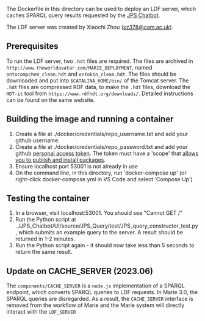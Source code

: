 The Dockerfile in this directory can be used to deploy an LDF server, which caches SPARQL query results requested by the [JPS Chatbot](../JPS_Chatbot/README.md).

The LDF server was created by Xiaochi Zhou (xz378@cam.ac.uk).

## Prerequisites

To run the LDF server, two `.hdt` files are required. The files are archived in `http://www.theworldavatar.com/MARIE_DEPLOYMENT`, named `ontocompchem_clean.hdt` and `ontokin_clean.hdt`.
The files should be downloaded and put into `$CATALINA_HOME/bin/` of the Tomcat server. The `.hdt` files are compressed RDF data, to make the `.hdt` files, 
download the `HDT-it` tool from `https://www.rdfhdt.org/downloads/`. Detailed instructions can be found on the same website. 

## Building the image and running a container
1. Create a file at ./docker/credentials/repo_username.txt and add your github username.
2. Create a file at ./docker/credentials/repo_password.txt and add your github [personal access token](https://docs.github.com/en/github/authenticating-to-github/creating-a-personal-access-token). The token must have a 'scope' that [allows you to publish and install packages](https://docs.github.com/en/packages/working-with-a-github-packages-registry/working-with-the-apache-maven-registry#authenticating-to-github-packages).
3. Ensure localhost port 53001 is not already in use
4. On the command line, in this directory, run 'docker-compose up' (or right-click docker-compose.yml in VS Code and select 'Compose Up')

## Testing the container 
1. In a browser, visit localhost:53001. You should see "Cannot GET /"
2. Run the Python script at ../JPS_Chatbot/UI/source/JPS_Query/test/JPS_query_constructor_test.py, which submits an example query to the server. A result should be returned in 1-2 minutes.
3. Run the Python script again - it should now take less than 5 seconds to return the same result.

## Update on CACHE_SERVER (2023.06)
The `components/CACHE_SERVER` is a `node.js` implementation of a SPARQL endpoint, which converts SPARQL queries to LDF requests. In Marie 3.0, the SPARQL queries are disregarded. As a result, 
the `CACHE_SERVER` interface is removed from the workflow of Marie and the Marie system will directly interact with the `LDF_SERVER`

 